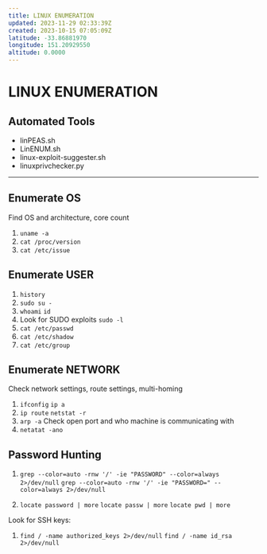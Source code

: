 ```yaml
---
title: LINUX ENUMERATION
updated: 2023-11-29 02:33:39Z
created: 2023-10-15 07:05:09Z
latitude: -33.86881970
longitude: 151.20929550
altitude: 0.0000
---
```


# LINUX ENUMERATION
## Automated Tools
* linPEAS.sh
* LinENUM.sh
* linux-exploit-suggester.sh
* linuxprivchecker.py

***
## Enumerate OS
Find OS and architecture, core count
1. `uname -a`
2. `cat /proc/version`
3. `cat /etc/issue`

## Enumerate USER
1. `history`
2. `sudo su -`
3. `whoami`
`id` 
4. Look for SUDO exploits
`sudo -l`
5. `cat /etc/passwd`
6. `cat /etc/shadow` 
7. `cat /etc/group`

## Enumerate NETWORK
Check network settings, route settings, multi-homing
1. `ifconfig`
`ip a`
1. `ip route`
`netstat -r`
3. `arp -a`
Check open port and who machine is communicating with
5. `netatat -ano`

## Password Hunting
1. `grep --color=auto -rnw '/' -ie "PASSWORD" --color=always 2>/dev/null`
`grep --color=auto -rnw '/' -ie "PASSWORD=" --color=always 2>/dev/null`

2. `locate password | more`
`locate passw | more`
`locate pwd | more`

Look for SSH keys:
1. `find / -name authorized_keys 2>/dev/null` 
`find / -name id_rsa 2>/dev/null`



